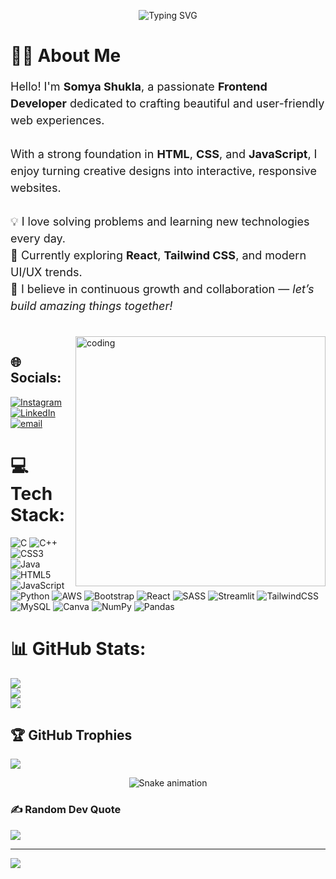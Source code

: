 

<p align="center">
  <img src="https://readme-typing-svg.herokuapp.com?font=Fira+Code&size=28&duration=3000&pause=1000&color=F76C6C&center=true&vCenter=true&width=700&lines=✨+Welcome+to+my+GitHub+Profile!;👩‍💻+I'm+Somya+Shukla;💻+Frontend+Developer;🧠+Problem+Solver;🌱+Let's+grow+together" alt="Typing SVG" />
</p>


<h1>👩‍💻 About Me</h1>

<p  style="font-size:18px; max-width:700px; line-height:1.5;">
Hello! I'm <strong>Somya Shukla</strong>, a passionate <strong>Frontend Developer</strong> dedicated to crafting beautiful and user-friendly web experiences.<br><br>
With a strong foundation in <strong>HTML</strong>, <strong>CSS</strong>, and <strong>JavaScript</strong>, I enjoy turning creative designs into interactive, responsive websites.<br><br>
💡 I love solving problems and learning new technologies every day.<br>
🌱 Currently exploring <strong>React</strong>, <strong>Tailwind CSS</strong>, and modern UI/UX trends.<br>
🚀 I believe in continuous growth and collaboration — <em>let’s build amazing things together!</em>
</p>

<br>



<img align="right"  width="400" alt="coding" src="https://assets-v2.lottiefiles.com/a/f75ac2f2-116a-11ee-aa38-a35154041321/UTSEH078Aw.gif" />







## 🌐 Socials:
[![Instagram](https://img.shields.io/badge/Instagram-%23E4405F.svg?logo=Instagram&logoColor=white)](https://instagram.com/somya827) [![LinkedIn](https://img.shields.io/badge/LinkedIn-%230077B5.svg?logo=linkedin&logoColor=white)](https://linkedin.com/in/somya-shukla0827) [![email](https://img.shields.io/badge/Email-D14836?logo=gmail&logoColor=white)](mailto:somyashukla2702@gmail.com) 
<br>

# 💻 Tech Stack:
![C](https://img.shields.io/badge/c-%2300599C.svg?style=for-the-badge&logo=c&logoColor=white) ![C++](https://img.shields.io/badge/c++-%2300599C.svg?style=for-the-badge&logo=c%2B%2B&logoColor=white) ![CSS3](https://img.shields.io/badge/css3-%231572B6.svg?style=for-the-badge&logo=css3&logoColor=white) ![Java](https://img.shields.io/badge/java-%23ED8B00.svg?style=for-the-badge&logo=openjdk&logoColor=white) ![HTML5](https://img.shields.io/badge/html5-%23E34F26.svg?style=for-the-badge&logo=html5&logoColor=white) ![JavaScript](https://img.shields.io/badge/javascript-%23323330.svg?style=for-the-badge&logo=javascript&logoColor=%23F7DF1E) ![Python](https://img.shields.io/badge/python-3670A0?style=for-the-badge&logo=python&logoColor=ffdd54) ![AWS](https://img.shields.io/badge/AWS-%23FF9900.svg?style=for-the-badge&logo=amazon-aws&logoColor=white) ![Bootstrap](https://img.shields.io/badge/bootstrap-%238511FA.svg?style=for-the-badge&logo=bootstrap&logoColor=white) ![React](https://img.shields.io/badge/react-%2320232a.svg?style=for-the-badge&logo=react&logoColor=%2361DAFB) ![SASS](https://img.shields.io/badge/SASS-hotpink.svg?style=for-the-badge&logo=SASS&logoColor=white) ![Streamlit](https://img.shields.io/badge/Streamlit-%23FE4B4B.svg?style=for-the-badge&logo=streamlit&logoColor=white) ![TailwindCSS](https://img.shields.io/badge/tailwindcss-%2338B2AC.svg?style=for-the-badge&logo=tailwind-css&logoColor=white) ![MySQL](https://img.shields.io/badge/mysql-4479A1.svg?style=for-the-badge&logo=mysql&logoColor=white) ![Canva](https://img.shields.io/badge/Canva-%2300C4CC.svg?style=for-the-badge&logo=Canva&logoColor=white) ![NumPy](https://img.shields.io/badge/numpy-%23013243.svg?style=for-the-badge&logo=numpy&logoColor=white) ![Pandas](https://img.shields.io/badge/pandas-%23150458.svg?style=for-the-badge&logo=pandas&logoColor=white)
# 📊 GitHub Stats:
![](https://github-readme-stats.vercel.app/api?username=somya0827&theme=prussian&hide_border=false&include_all_commits=true&count_private=false)<br/>
![](https://nirzak-streak-stats.vercel.app/?user=somya0827&theme=prussian&hide_border=false)<br/>
![](https://github-readme-stats.vercel.app/api/top-langs/?username=somya0827&theme=prussian&hide_border=false&include_all_commits=true&count_private=false&layout=compact)

## 🏆 GitHub Trophies
![](https://github-profile-trophy.vercel.app/?username=somya0827&theme=radical&no-frame=false&no-bg=true&margin-w=4)

<!-- Snake Game Repo View -->

<div align="center">
  <img src="https://profile-readme-generator.com/assets/snake.svg" alt="Snake animation" />
</div>

### ✍️ Random Dev Quote
![](https://quotes-github-readme.vercel.app/api?type=horizontal&theme=tokyonight)

---
[![](https://visitcount.itsvg.in/api?id=somya0827&icon=4&color=1)](https://visitcount.itsvg.in)



<!-- Proudly created with GPRM ( https://gprm.itsvg.in ) -->





